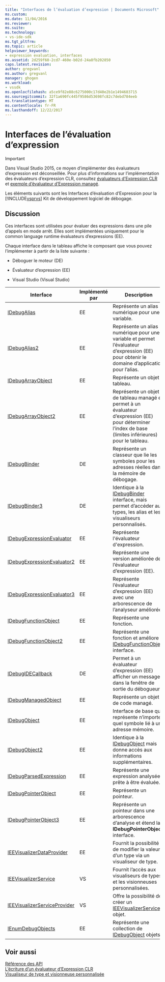 ```yaml
---
title: "Interfaces de l’évaluation d’expression | Documents Microsoft"
ms.custom: 
ms.date: 11/04/2016
ms.reviewer: 
ms.suite: 
ms.technology:
- vs-ide-sdk
ms.tgt_pltfrm: 
ms.topic: article
helpviewer_keywords:
- expression evaluation, interfaces
ms.assetid: 2d259f60-2cd7-460e-b02d-24a8fb202850
caps.latest.revision: 
author: gregvanl
ms.author: gregvanl
manager: ghogen
ms.workload:
- vssdk
ms.openlocfilehash: a5ce9f82e88c6275000c17d40e2b1e1494683715
ms.sourcegitcommit: 32f1a690fc445f9586d53698fc82c7debd784eeb
ms.translationtype: MT
ms.contentlocale: fr-FR
ms.lasthandoff: 12/22/2017
---
```

# <a name="expression-evaluation-interfaces"></a>Interfaces de l’évaluation d’expression
> [!IMPORTANT]
>  Dans Visual Studio 2015, ce moyen d’implémenter des évaluateurs d’expression est déconseillée. Pour plus d’informations sur l’implémentation des évaluateurs d’expression CLR, consultez [évaluateurs d’Expression CLR](https://github.com/Microsoft/ConcordExtensibilitySamples/wiki/CLR-Expression-Evaluators) et [exemple d’évaluateur d’Expression managé](https://github.com/Microsoft/ConcordExtensibilitySamples/wiki/Managed-Expression-Evaluator-Sample).  
  
 Les éléments suivants sont les Interfaces d’évaluation d’Expression pour la [!INCLUDE[vsprvs](../../../code-quality/includes/vsprvs_md.md)] Kit de développement logiciel de débogage.  
  
## <a name="discussion"></a>Discussion  
 Ces interfaces sont utilisées pour évaluer des expressions dans une pile d’appels en mode arrêt. Elles sont implémentées uniquement pour le common language runtime évaluateurs d’expressions (EE).  
  
 Chaque interface dans le tableau affiche le composant que vous pouvez l’implémenter à partir de la liste suivante :  
  
-   Déboguer le moteur (DE)  
  
-   Évaluateur d’expression (EE)  
  
-   Visual Studio (Visual Studio)  
  
|Interface|Implémenté par|Description|  
|---------------|--------------------|-----------------|  
|[IDebugAlias](../../../extensibility/debugger/reference/idebugalias.md)|EE|Représente un alias numérique pour une variable.|  
|[IDebugAlias2](../../../extensibility/debugger/reference/idebugalias2.md)|EE|Représente un alias numérique pour une variable et permet l’évaluateur d’expression (EE) pour obtenir le domaine d’application pour l’alias.|  
|[IDebugArrayObject](../../../extensibility/debugger/reference/idebugarrayobject.md)|EE|Représente un objet tableau.|  
|[IDebugArrayObject2](../../../extensibility/debugger/reference/idebugarrayobject2.md)|EE|Représente un objet de tableau managé et permet à un évaluateur d’expression (EE) pour déterminer l’index de base (limites inférieures) pour le tableau.|  
|[IDebugBinder](../../../extensibility/debugger/reference/idebugbinder.md)|DE|Représente un classeur que lie les symboles pour les adresses réelles dans la mémoire de débogage.|  
|[IDebugBinder3](../../../extensibility/debugger/reference/idebugbinder3.md)|DE|Identique à la [IDebugBinder](../../../extensibility/debugger/reference/idebugbinder.md) interface, mais permet d’accéder aux types, les alias et les visualiseurs personnalisés.|  
|[IDebugExpressionEvaluator](../../../extensibility/debugger/reference/idebugexpressionevaluator.md)|EE|Représente l'évaluateur d'expression.|  
|[IDebugExpressionEvaluator2](../../../extensibility/debugger/reference/idebugexpressionevaluator2.md)|EE|Représente une version améliorée de l’évaluateur d’expression (EE).|  
|[IDebugExpressionEvaluator3](../../../extensibility/debugger/reference/idebugexpressionevaluator3.md)|EE|Représente l’évaluateur d’expression (EE) avec une arborescence de l’analyseur améliorée.|  
|[IDebugFunctionObject](../../../extensibility/debugger/reference/idebugfunctionobject.md)|EE|Représente une fonction.|  
|[IDebugFunctionObject2](../../../extensibility/debugger/reference/idebugfunctionobject2.md)|EE|Représente une fonction et améliore la [IDebugFunctionObject](../../../extensibility/debugger/reference/idebugfunctionobject.md) interface.|  
|[IDebugIDECallback](../../../extensibility/debugger/reference/idebugidecallback.md)|DE|Permet à un évaluateur d’expression (EE) afficher un message dans la fenêtre de sortie du débogueur.|  
|[IDebugManagedObject](../../../extensibility/debugger/reference/idebugmanagedobject.md)|EE|Représente un objet de code managé.|  
|[IDebugObject](../../../extensibility/debugger/reference/idebugobject.md)|EE|Interface de base qui représente n’importe quel symbole lié à une adresse mémoire.|  
|[IDebugObject2](../../../extensibility/debugger/reference/idebugobject2.md)|EE|Identique à la [IDebugObject](../../../extensibility/debugger/reference/idebugobject.md) mais donne accès aux informations supplémentaires.|  
|[IDebugParsedExpression](../../../extensibility/debugger/reference/idebugparsedexpression.md)|EE|Représente une expression analysée prête à être évaluée.|  
|[IDebugPointerObject](../../../extensibility/debugger/reference/idebugpointerobject.md)|EE|Représente un pointeur.|  
|[IDebugPointerObject3](../../../extensibility/debugger/reference/idebugpointerobject3.md)|EE|Représente un pointeur dans une arborescence d’analyse et étend la **IDebugPointerObject** interface.|  
|[IEEVisualizerDataProvider](../../../extensibility/debugger/reference/ieevisualizerdataprovider.md)|EE|Fournit la possibilité de modifier la valeur d’un type via un visualiseur de type.|  
|[IEEVisualizerService](../../../extensibility/debugger/reference/ieevisualizerservice.md)|VS|Fournit l’accès aux visualiseurs de types et les visionneuses personnalisées.|  
|[IEEVisualizerServiceProvider](../../../extensibility/debugger/reference/ieevisualizerserviceprovider.md)|VS|Offre la possibilité de créer un [IEEVisualizerService](../../../extensibility/debugger/reference/ieevisualizerservice.md) objet.|  
|[IEnumDebugObjects](../../../extensibility/debugger/reference/ienumdebugobjects.md)|EE|Représente une collection de [IDebugObject](../../../extensibility/debugger/reference/idebugobject.md) objets.|  
  
## <a name="see-also"></a>Voir aussi  
 [Référence des API](../../../extensibility/debugger/reference/api-reference-visual-studio-debugging.md)   
 [L’écriture d’un évaluateur d’Expression CLR](../../../extensibility/debugger/writing-a-common-language-runtime-expression-evaluator.md)   
 [Visualiseur de type et visionneuse personnalisée](../../../extensibility/debugger/type-visualizer-and-custom-viewer.md)
